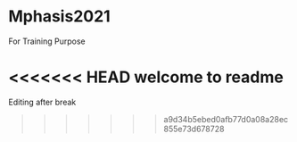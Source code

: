 # Mphasis2021
For Training Purpose

<<<<<<< HEAD
welcome to readme
=======


Editing after break
>>>>>>> a9d34b5ebed0afb77d0a08a28ec855e73d678728
